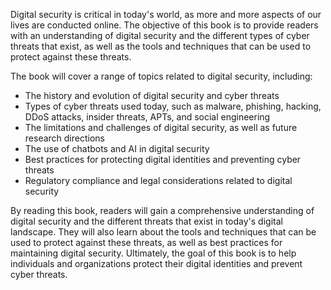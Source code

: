 

Digital security is critical in today's world, as more and more aspects of our lives are conducted online. The objective of this book is to provide readers with an understanding of digital security and the different types of cyber threats that exist, as well as the tools and techniques that can be used to protect against these threats.

The book will cover a range of topics related to digital security, including:

* The history and evolution of digital security and cyber threats
* Types of cyber threats used today, such as malware, phishing, hacking, DDoS attacks, insider threats, APTs, and social engineering
* The limitations and challenges of digital security, as well as future research directions
* The use of chatbots and AI in digital security
* Best practices for protecting digital identities and preventing cyber threats
* Regulatory compliance and legal considerations related to digital security

By reading this book, readers will gain a comprehensive understanding of digital security and the different threats that exist in today's digital landscape. They will also learn about the tools and techniques that can be used to protect against these threats, as well as best practices for maintaining digital security. Ultimately, the goal of this book is to help individuals and organizations protect their digital identities and prevent cyber threats.
